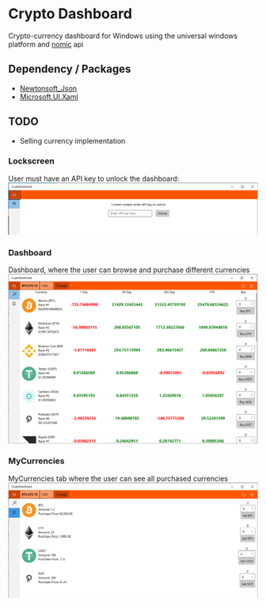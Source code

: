 # Crypto Dashboard

Crypto-currency dashboard for Windows using the universal windows platform and [nomic](https://nomics.com/) api

## Dependency / Packages

 - [Newtonsoft_Json](https://www.nuget.org/packages/Newtonsoft.Json/13.0.1-beta1)
 - [Microsoft.UI.Xaml](https://www.nuget.org/packages/Microsoft.UI.Xaml/2.6.0-prerelease.210217002)

## TODO

 - Selling currency implementation

### Lockscreen

User must have an API key to unlock the dashboard:
![lockscreen_.png](lockscreen_.png "Lockscreen Image")

### Dashboard

Dashboard, where the user can browse and purchase different currencies
![dashboard_.png](dashboard_.png "Dashboard Image")

### MyCurrencies

MyCurrencies tab where the user can see all purchased currencies
![mycurrencies.png](mycurrencies.png "MyCurrencies Image")

